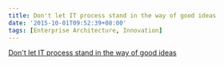 ```yaml
---
title: Don't let IT process stand in the way of good ideas
date: '2015-10-01T09:52:39+08:00'
tags: [Enterprise Architecture, Innovation]
---
```

[Don't let IT process stand in the way of good ideas](https://enterprisersproject.com/article/2015/5/dont-let-it-process-stand-way-good-ideas)  
